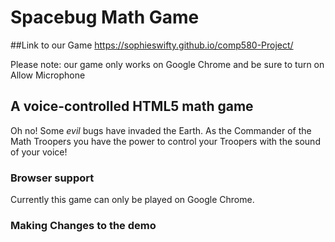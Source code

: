 # Spacebug Math Game


##Link to our Game
https://sophieswifty.github.io/comp580-Project/

Please note: our game only works on Google Chrome and be sure to turn on Allow Microphone

## A voice-controlled HTML5 math game
Oh no! Some *evil* bugs have invaded the Earth. As the Commander of the Math Troopers you have the power to control your Troopers with the sound of your voice!

### Browser support
Currently this game can only be played on Google Chrome.

### Making Changes to the demo
